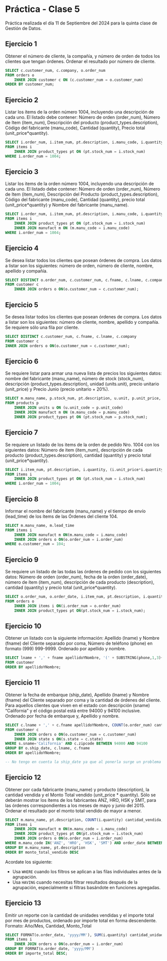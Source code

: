 # Práctica - Clase 5

Práctica realizada el día 11 de Septiembre del 2024 para la quinta clase de Gestión de Datos.

## Ejercicio 1
Obtener el número de cliente, la compañía, y número de orden de todos los clientes que tengan órdenes. Ordenar el resultado por número de cliente.

```sql
SELECT c.customer_num, c.company, o.order_num
FROM orders o 
    INNER JOIN customer c ON (c.customer_num = o.customer_num)
ORDER BY customer_num;
```

## Ejercicio 2
Listar los ítems de la orden número 1004, incluyendo una descripción de cada uno. El listado debe
contener: Número de orden (order_num), Número de Item (item_num), Descripción del producto (product_types.description), Código del fabricante (manu_code), Cantidad (quantity), Precio total (unit_price*quantity).

```sql
SELECT i.order_num, i.item_num, pt.description, i.manu_code, i.quantity, (i.unit_price*i.quantity) precio_total   
FROM items i
    INNER JOIN product_types pt ON (pt.stock_num = i.stock_num)
WHERE i.order_num = 1004;
```

## Ejercicio 3
Listar los items de la orden número 1004, incluyendo una descripción de cada uno. El listado debe contener: Número de orden (order_num), Número de Item (item_num), Descripción del Producto (product_types.description), Código del fabricante (manu_code), Cantidad (quantity), precio total (unit_price*quantity) y Nombre del fabricante (manu_name).

```sql
SELECT i.order_num, i.item_num, pt.description, i.manu_code, i.quantity, (i.unit_price*i.quantity) precio_total, manu_name
FROM items i
    INNER JOIN product_types pt ON (pt.stock_num = i.stock_num)
    INNER JOIN manufact m ON (m.manu_code = i.manu_code)
WHERE i.order_num = 1004;
```

## Ejercicio 4
Se desea listar todos los clientes que posean órdenes de compra. Los datos a listar son los siguientes: número de orden, número de cliente, nombre, apellido y compañía.

```sql
SELECT DISTINCT o.order_num, c.customer_num, c.fname, c.lname, c.company
FROM customer c
    INNER JOIN orders o ON(o.customer_num = c.customer_num); 
```

## Ejercicio 5
Se desea listar todos los clientes que posean órdenes de compra. Los datos a listar son los siguientes: número de cliente, nombre, apellido y compañía. Se requiere sólo una fila por cliente.

```sql
SELECT DISTINCT c.customer_num, c.fname, c.lname, c.company
FROM customer c
INNER JOIN orders o ON(o.customer_num = c.customer_num);
```

## Ejercicio 6
Se requiere listar para armar una nueva lista de precios los siguientes datos: nombre del fabricante (manu_name), número de stock (stock_num), descripción (product_types.description), unidad (units.unit), precio unitario (unit_price) y Precio Junio (precio unitario + 20%).

```sql
SELECT m.manu_name, p.stock_num, pt.description, u.unit, p.unit_price, (p.unit_price + 0.2*p.unit_price) precio_junio
FROM products p
    INNER JOIN units u ON (u.unit_code = p.unit_code)
    INNER JOIN manufact m ON (m.manu_code = p.manu_code)
    INNER JOIN product_types pt ON (pt.stock_num = p.stock_num);
```

## Ejercicio 7
Se requiere un listado de los items de la orden de pedido Nro. 1004 con los siguientes datos: Número de item (item_num), descripción de cada producto (product_types.description), cantidad (quantity) y precio total (unit_price*quantity).

```sql
SELECT i.item_num, pt.description, i.quantity, (i.unit_price*i.quantity) precio_total
FROM items i
    INNER JOIN product_types pt ON (pt.stock_num = i.stock_num)
WHERE i.order_num = 1004;
```

## Ejercicio 8
Informar el nombre del fabricante (manu_name) y el tiempo de envío (lead_time) de los ítems de las Órdenes del cliente 104.

```sql
SELECT m.manu_name, m.lead_time
FROM items i
    INNER JOIN manufact m ON(m.manu_code = i.manu_code)
    INNER JOIN orders o ON(o.order_num = i.order_num)
WHERE o.customer_num = 104;
```

## Ejercicio 9
Se requiere un listado de las todas las órdenes de pedido con los siguientes datos: Número de orden (order_num), fecha de la orden (order_date), número de ítem (item_num), descripción de cada producto (description), cantidad (quantity) y precio total (unit_price*quantity).

```sql
SELECT o.order_num, o.order_date, i.item_num, pt.description, i.quantity, (i.unit_price*i.quantity) precio_total
FROM orders o
    INNER JOIN items i ON(i.order_num = o.order_num)
    INNER JOIN product_types pt ON(pt.stock_num = i.stock_num);
```

## Ejercicio 10
Obtener un listado con la siguiente información: Apellido (lname) y Nombre (fname) del Cliente separado por coma, Número de teléfono (phone) en formato (999) 999-9999. Ordenado por apellido y nombre.

```sql
SELECT lname + ',' + fname apellidoYNombre, '(' + SUBSTRING(phone,1,3)+')'+ ' ' + SUBSTRING(phone,5,8) telefono_formateado
FROM customer
ORDER BY apellidoYNombre;
```

## Ejercicio 11
Obtener la fecha de embarque (ship_date), Apellido (lname) y Nombre (fname) del Cliente separado por coma y la cantidad de órdenes del cliente. Para aquellos clientes que viven en el estado con descripción (sname) “California” y el código postal está entre 94000 y 94100 inclusive. Ordenado por fecha de embarque y, Apellido y nombre.

```sql
SELECT c.lname + ',' + c.fname apellidoYNombre, COUNT(o.order_num) cantidad_ordenes
FROM customer c
    INNER JOIN orders o ON(o.customer_num = c.customer_num)
    INNER JOIN state s ON(s.state = c.state)
WHERE s.sname='California' AND c.zipcode BETWEEN 94000 AND 94100
GROUP BY o.ship_date, c.lname, c.fname
ORDER BY apellidoYNombre;

-- No tengo en cuenta la ship_date ya que al ponerla surge un problema todavia no resoluble con los contenidos dados hasta el momento. Al incorporar la ship_date deberias agrupar por dos columnas.
```

## Ejercicio 12
Obtener por cada fabricante (manu_name) y producto (description), la cantidad vendida y el Monto Total vendido (unit_price * quantity). Sólo se deberán mostrar los ítems de los fabricantes ANZ, HRO, HSK y SMT, para las órdenes correspondientes a los meses de mayo y junio del 2015. Ordenar el resultado por el monto total vendido de mayor a menor.

```sql
SELECT m.manu_name, pt.description, COUNT(i.quantity) cantidad_vendida, SUM(i.unit_price * i.quantity) monto_total_vendido
FROM items i
    INNER JOIN manufact m ON(m.manu_code = i.manu_code)
    INNER JOIN product_types pt ON(pt.stock_num = i.stock_num)
    INNER JOIN orders o ON(o.order_num = i.order_num)
WHERE m.manu_code IN('ANZ', 'HRO', 'HSK', 'SMT') AND order_date BETWEEN '2015-05-01' AND '2015-06-30'
GROUP BY m.manu_name, pt.description
ORDER BY monto_total_vendido DESC
```
Acordate los siguiente:
- Usa `WHERE` cuando los filtros se aplican a las filas individuales antes de la agrupación.
- Usa `HAVING` cuando necesitas filtrar resultados después de la agrupación, especialmente si filtras basándote en funciones agregadas.

## Ejercicio 13
Emitir un reporte con la cantidad de unidades vendidas y el importe total por mes de productos, ordenado por importe total en forma descendente. Formato: Año/Mes, Cantidad, Monto_Total

```sql
SELECT FORMAT(o.order_date, 'yyyy/MM'), SUM(i.quantity) cantidad_unidades_vendidas, SUM(quantity*unit_price) importe_total
FROM items i
    INNER JOIN orders o ON(o.order_num = i.order_num)
GROUP BY FORMAT(o.order_date, 'yyyy/MM')
ORDER BY importe_total DESC;
```